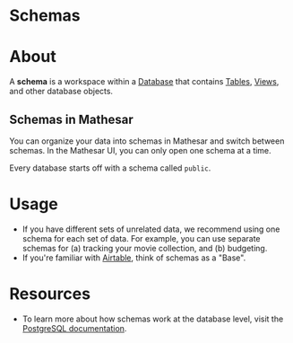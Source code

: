 # Schemas

# About

A **schema** is a workspace within a [Database](/product/concepts/databases) that contains [Tables](/product/concepts/tables), [Views](/product/concepts/views), and other database objects. 

## Schemas in Mathesar
You can organize your data into schemas in Mathesar and switch between schemas. In the Mathesar UI, you can only open one schema at a time.

Every database starts off with a schema called `public`.

# Usage
- If you have different sets of unrelated data, we recommend using one schema for each set of data. For example, you can use separate schemas for (a) tracking your movie collection, and (b) budgeting.
- If you're familiar with [Airtable](https://airtable.com/), think of schemas as a "Base". 

# Resources
- To learn more about how schemas work at the database level, visit the [PostgreSQL documentation](https://www.postgresql.org/docs/current/ddl-schemas.html).